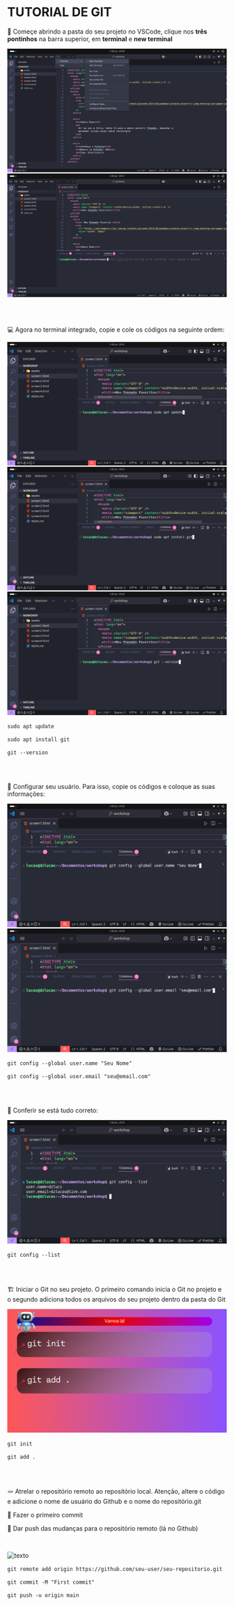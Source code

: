 # TUTORIAL DE GIT

🏁 Começe abrindo a pasta do seu projeto no VSCode, clique nos **três pontinhos** na barra superior, em **terminal** e **new terminal**

![texto](https://github.com/lucas-dziurza/workshop-web/blob/main/Prints/tutorial-git1.png)
![texto](https://github.com/lucas-dziurza/workshop-web/blob/main/Prints/tutorial-git2.png)

<br>
<br>


💻 Agora no terminal integrado, copie e cole os códigos na seguinte ordem:


![texto](https://github.com/lucas-dziurza/workshop-web/blob/main/Prints/tutorial-git3.png)
![texto](https://github.com/lucas-dziurza/workshop-web/blob/main/Prints/tutorial-git4.png)
![texto](https://github.com/lucas-dziurza/workshop-web/blob/main/Prints/tutorial-git5.png)


```
sudo apt update
```

```
sudo apt install git
```

```
git --version
```

<br>
<br>

👤 Configurar seu usuário. Para isso, copie os códigos e coloque as suas informações:

![texto](https://github.com/lucas-dziurza/workshop-web/blob/main/Prints/tutorial-git6.png)
![texto](https://github.com/lucas-dziurza/workshop-web/blob/main/Prints/tutorial-git7.png)

```
git config --global user.name "Seu Nome"
```

```
git config --global user.email "seu@email.com"
```
<br>
<br>

🔎 Conferir se está tudo correto:

![texto](https://github.com/lucas-dziurza/workshop-web/blob/main/Prints/tutorial-git8.png)

```
git config --list
```
<br>
<br>

🏗️ Iniciar o Git no seu projeto. O primeiro comando inicia o Git no projeto e o segundo adiciona todos os arquivos do seu projeto dentro da pasta do Git

![texto](https://github.com/lucas-dziurza/workshop-web/blob/main/Prints/tutorialgit10.png)

```
git init
```


```
git add .
```

<br>
<br>

🪢 Atrelar o repositório remoto ao repositório local. Atenção, altere o código e adicione o nome de usuário do Github e o nome do repositório.git

📨 Fazer o primeiro commit

🫸 Dar push das mudanças para o repositório remoto (lá no Github)

<br>

![texto](https://github.com/lucas-dziurza/workshop-web/blob/main/Prints/tutorial-git11.png)

```
git remote add origin https://github.com/seu-user/seu-repositorio.git
```

```
git commit -M "First commit"
```

```
git push -u origin main
```
